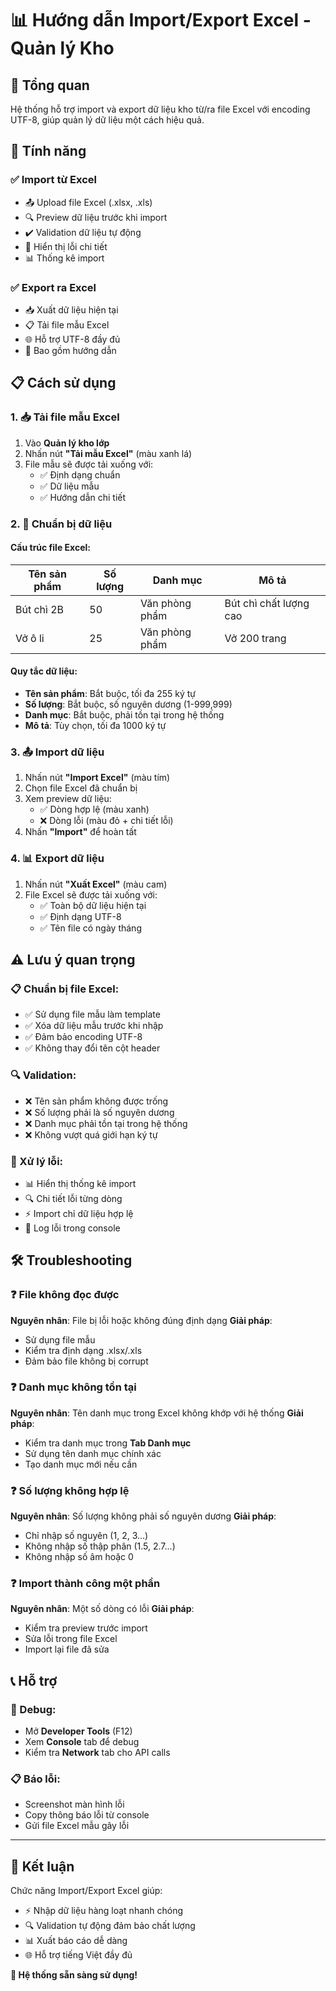 # 📊 Hướng dẫn Import/Export Excel - Quản lý Kho

## 🎯 Tổng quan

Hệ thống hỗ trợ import và export dữ liệu kho từ/ra file Excel với encoding UTF-8, giúp quản lý dữ liệu một cách hiệu quả.

## 🚀 Tính năng

### ✅ Import từ Excel
- 📤 Upload file Excel (.xlsx, .xls)
- 🔍 Preview dữ liệu trước khi import
- ✔️ Validation dữ liệu tự động
- 🚨 Hiển thị lỗi chi tiết
- 📊 Thống kê import

### ✅ Export ra Excel
- 📥 Xuất dữ liệu hiện tại
- 📋 Tải file mẫu Excel
- 🌐 Hỗ trợ UTF-8 đầy đủ
- 📝 Bao gồm hướng dẫn

## 📋 Cách sử dụng

### 1. 📥 Tải file mẫu Excel

1. Vào **Quản lý kho lớp**
2. Nhấn nút **"Tải mẫu Excel"** (màu xanh lá)
3. File mẫu sẽ được tải xuống với:
   - ✅ Định dạng chuẩn
   - ✅ Dữ liệu mẫu
   - ✅ Hướng dẫn chi tiết

### 2. 📝 Chuẩn bị dữ liệu

#### Cấu trúc file Excel:
| Tên sản phẩm | Số lượng | Danh mục | Mô tả |
|--------------|----------|----------|-------|
| Bút chì 2B | 50 | Văn phòng phẩm | Bút chì chất lượng cao |
| Vở ô li | 25 | Văn phòng phẩm | Vở 200 trang |

#### Quy tắc dữ liệu:
- **Tên sản phẩm**: Bắt buộc, tối đa 255 ký tự
- **Số lượng**: Bắt buộc, số nguyên dương (1-999,999)
- **Danh mục**: Bắt buộc, phải tồn tại trong hệ thống
- **Mô tả**: Tùy chọn, tối đa 1000 ký tự

### 3. 📤 Import dữ liệu

1. Nhấn nút **"Import Excel"** (màu tím)
2. Chọn file Excel đã chuẩn bị
3. Xem preview dữ liệu:
   - ✅ Dòng hợp lệ (màu xanh)
   - ❌ Dòng lỗi (màu đỏ + chi tiết lỗi)
4. Nhấn **"Import"** để hoàn tất

### 4. 📊 Export dữ liệu

1. Nhấn nút **"Xuất Excel"** (màu cam)
2. File Excel sẽ được tải xuống với:
   - ✅ Toàn bộ dữ liệu hiện tại
   - ✅ Định dạng UTF-8
   - ✅ Tên file có ngày tháng

## ⚠️ Lưu ý quan trọng

### 📋 Chuẩn bị file Excel:
- ✅ Sử dụng file mẫu làm template
- ✅ Xóa dữ liệu mẫu trước khi nhập
- ✅ Đảm bảo encoding UTF-8
- ✅ Không thay đổi tên cột header

### 🔍 Validation:
- ❌ Tên sản phẩm không được trống
- ❌ Số lượng phải là số nguyên dương
- ❌ Danh mục phải tồn tại trong hệ thống
- ❌ Không vượt quá giới hạn ký tự

### 🚨 Xử lý lỗi:
- 📊 Hiển thị thống kê import
- 🔍 Chi tiết lỗi từng dòng
- ⚡ Import chỉ dữ liệu hợp lệ
- 📝 Log lỗi trong console

## 🛠️ Troubleshooting

### ❓ File không đọc được
**Nguyên nhân**: File bị lỗi hoặc không đúng định dạng
**Giải pháp**: 
- Sử dụng file mẫu
- Kiểm tra định dạng .xlsx/.xls
- Đảm bảo file không bị corrupt

### ❓ Danh mục không tồn tại
**Nguyên nhân**: Tên danh mục trong Excel không khớp với hệ thống
**Giải pháp**:
- Kiểm tra danh mục trong **Tab Danh mục**
- Sử dụng tên danh mục chính xác
- Tạo danh mục mới nếu cần

### ❓ Số lượng không hợp lệ
**Nguyên nhân**: Số lượng không phải số nguyên dương
**Giải pháp**:
- Chỉ nhập số nguyên (1, 2, 3...)
- Không nhập số thập phân (1.5, 2.7...)
- Không nhập số âm hoặc 0

### ❓ Import thành công một phần
**Nguyên nhân**: Một số dòng có lỗi
**Giải pháp**:
- Kiểm tra preview trước import
- Sửa lỗi trong file Excel
- Import lại file đã sửa

## 📞 Hỗ trợ

### 🔧 Debug:
- Mở **Developer Tools** (F12)
- Xem **Console** tab để debug
- Kiểm tra **Network** tab cho API calls

### 📋 Báo lỗi:
- Screenshot màn hình lỗi
- Copy thông báo lỗi từ console
- Gửi file Excel mẫu gây lỗi

---

## 🎉 Kết luận

Chức năng Import/Export Excel giúp:
- ⚡ Nhập dữ liệu hàng loạt nhanh chóng
- 🔍 Validation tự động đảm bảo chất lượng
- 📊 Xuất báo cáo dễ dàng
- 🌐 Hỗ trợ tiếng Việt đầy đủ

**🚀 Hệ thống sẵn sàng sử dụng!**
